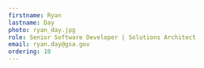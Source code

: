 ```yaml
---
firstname: Ryan
lastname: Day
photo: ryan_day.jpg 
role: Senior Software Developer | Solutions Architect
email: ryan.day@gsa.gov
ordering: 10
---
```

